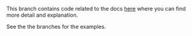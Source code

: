 This branch contains code related to the docs [here](https://beeido.com/products/gitfirst-docs/) where you can find more detail and explanation.

See the the branches for the examples.
